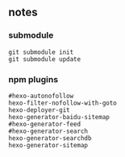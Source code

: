 ## notes

### submodule

    git submodule init
    git submodule update

### npm plugins

    #hexo-autonofollow
    hexo-filter-nofollow-with-goto
    hexo-deployer-git
    hexo-generator-baidu-sitemap
    #hexo-generator-feed
    #hexo-generator-search
    hexo-generator-searchdb
    hexo-generator-sitemap
